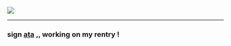 ![](https://i.postimg.cc/L5Z6thP9/IMG-1904.jpg)
***
### sign [ata](https://maxx.atabook.org)  ,, working on my rentry !
